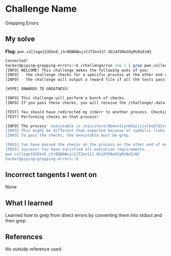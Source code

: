 # Challenge Name
Grepping Errors

## My solve
**Flag:** `pwn.college{U2EbnE_LhrBQBAWujcCJTZexS1l.QX1ATO0wSOyMzNzEzW}`

```bash
Connected!
hacker@piping~grepping-errors:~$ /challenge/run 2>& 1 | grep pwn.college
[INFO] WELCOME! This challenge makes the following asks of you:
[INFO] - the challenge checks for a specific process at the other end of stderr : grep
[INFO] - the challenge will output a reward file if all the tests pass : /challenge/.data.txt

[HYPE] ONWARDS TO GREATNESS!

[INFO] This challenge will perform a bunch of checks.
[INFO] If you pass these checks, you will receive the /challenge/.data.txt file.

[TEST] You should have redirected my stderr to another process. Checking...
[TEST] Performing checks on that process!

[INFO] The process' executable is /nix/store/8b4vn1iyn6kqiisjvlmv67d1c0p3j6wj-gnugrep-3.11/bin/grep.
[INFO] This might be different than expected because of symbolic links (for example, from /usr/bin/python to /usr/bin/python3 to /usr/bin/python3.8).
[INFO] To pass the checks, the executable must be grep.

[PASS] You have passed the checks on the process on the other end of my stderr!
[PASS] Success! You have satisfied all execution requirements.
pwn.college{U2EbnE_LhrBQBAWujcCJTZexS1l.QX1ATO0wSOyMzNzEzW}
hacker@piping~grepping-errors:~$
```
## Incorrect tangents I went on
None

## What I learned
Learned how to grep from direct errors by converting them into stdout and then grep

## References 
No outside reference used